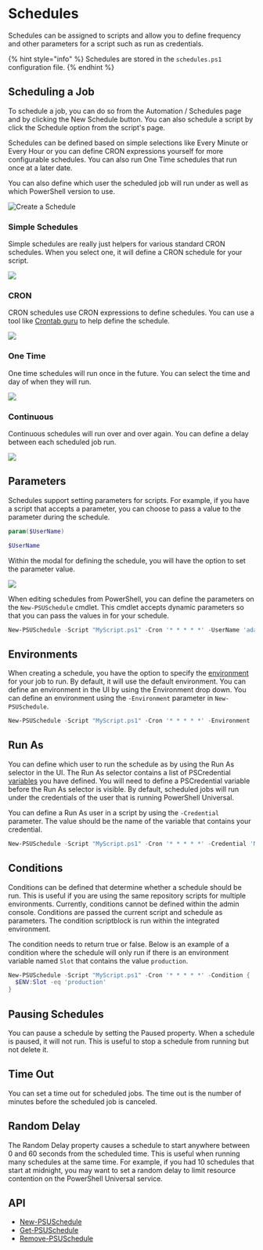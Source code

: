 # Schedules

Schedules can be assigned to scripts and allow you to define frequency and other parameters for a script such as run as credentials.

{% hint style="info" %}
Schedules are stored in the `schedules.ps1` configuration file.
{% endhint %}

## Scheduling a Job

To schedule a job, you can do so from the Automation / Schedules page and by clicking the New Schedule button. You can also schedule a script by click the Schedule option from the script's page.

Schedules can be defined based on simple selections like Every Minute or Every Hour or you can define CRON expressions yourself for more configurable schedules. You can also run One Time schedules that run once at a later date.

You can also define which user the scheduled job will run under as well as which PowerShell version to use.

![Create a Schedule](<../.gitbook/assets/image (419).png>)

### Simple Schedules

Simple schedules are really just helpers for various standard CRON schedules. When you select one, it will define a CRON schedule for your script.

![](<../.gitbook/assets/image (137).png>)

### CRON

CRON schedules use CRON expressions to define schedules. You can use a tool like [Crontab guru](https://crontab.guru) to help define the schedule.

![](<../.gitbook/assets/image (138).png>)

### One Time

One time schedules will run once in the future. You can select the time and day of when they will run.

![](<../.gitbook/assets/image (139).png>)

### Continuous

Continuous schedules will run over and over again. You can define a delay between each scheduled job run.

![](<../.gitbook/assets/image (136).png>)

## Parameters

Schedules support setting parameters for scripts. For example, if you have a script that accepts a parameter, you can choose to pass a value to the parameter during the schedule.

```powershell
param($UserName)

$UserName
```

Within the modal for defining the schedule, you will have the option to set the parameter value.

![](<../.gitbook/assets/image (173).png>)

When editing schedules from PowerShell, you can define the parameters on the `New-PSUSchedule` cmdlet. This cmdlet accepts dynamic parameters so that you can pass the values in for your schedule.

```powershell
New-PSUSchedule -Script "MyScript.ps1" -Cron '* * * * *' -UserName 'adam'
```

## Environments

When creating a schedule, you have the option to specify the [environment ](../config/environments.md)for your job to run. By default, it will use the default environment. You can define an environment in the UI by using the Environment drop down. You can define an environment using the `-Environment` parameter in `New-PSUSchedule`.

```powershell
New-PSUSchedule -Script "MyScript.ps1" -Cron '* * * * *' -Environment '7.1'
```

## Run As

You can define which user to run the schedule as by using the Run As selector in the UI. The Run As selector contains a list of PSCredential [variables](../platform/variables.md) you have defined. You will need to define a PSCredential variable before the Run As selector is visible. By default, scheduled jobs will run under the credentials of the user that is running PowerShell Universal.

You can define a Run As user in a script by using the `-Credential` parameter. The value should be the name of the variable that contains your credential.

```powershell
New-PSUSchedule -Script "MyScript.ps1" -Cron '* * * * *' -Credential 'MyUser'
```

## Conditions

Conditions can be defined that determine whether a schedule should be run. This is useful if you are using the same repository scripts for multiple environments. Currently, conditions cannot be defined within the admin console. Conditions are passed the current script and schedule as parameters. The condition scriptblock is run within the integrated environment.&#x20;

The condition needs to return true or false. Below is an example of a condition where the schedule will only run if there is an environment variable named `Slot` that contains the value `production`.&#x20;

```powershell
New-PSUSchedule -Script "MyScript.ps1" -Cron '* * * * *' -Condition {
  $ENV:Slot -eq 'production'
}
```

## Pausing Schedules

You can pause a schedule by setting the Paused property. When a schedule is paused, it will not run. This is useful to stop a schedule from running but not delete it.&#x20;

## Time Out

You can set a time out for scheduled jobs. The time out is the number of minutes before the scheduled job is canceled.&#x20;

## Random Delay

The Random Delay property causes a schedule to start anywhere between 0 and 60 seconds from the scheduled time. This is useful when running many schedules at the same time. For example, if you had 10 schedules that start at midnight, you may want to set a random delay to limit resource contention on the PowerShell Universal service.&#x20;

## API

* [New-PSUSchedule](https://github.com/ironmansoftware/universal-docs/blob/master/cmdlets/New-PSUSchedule.txt)
* [Get-PSUSchedule](https://github.com/ironmansoftware/universal-docs/blob/master/cmdlets/Get-PSUSchedule.txt)
* [Remove-PSUSchedule](https://github.com/ironmansoftware/universal-docs/blob/master/cmdlets/Remove-PSUSchedule.txt)

